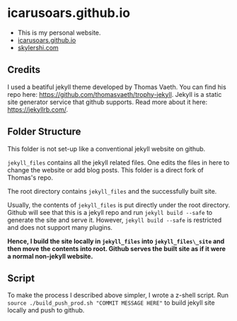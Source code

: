# icarusoars.github.io
- This is my personal website.
- [icarusoars.github.io](https://icarusoars.github.io)
- [skylershi.com](https://skylershi.com)

## Credits
I used a beatiful jekyll theme developed by Thomas Vaeth. You can find his repo here: https://github.com/thomasvaeth/trophy-jekyll.
Jekyll is a static site generator service that github supports. Read more about it here: https://jekyllrb.com/.

## Folder Structure
This folder is not set-up like a conventional jekyll website on github.

`jekyll_files` contains all the jekyll related files. One edits the files in here to change the website or add blog posts. This folder is a direct fork of Thomas's repo.

The root directory contains `jekyll_files` and the successfully built site.

Usually, the contents of `jekyll_files` is put directly under the root directory. Github will see that this is a jekyll repo and run `jekyll build --safe` to generate the site and serve it. However, `jekyll build --safe` is restricted and does not support many plugins.

__Hence, I build the site locally in `jekyll_files` into `jekyll_files\_site` and then move the contents into root. Github serves the built site as if it were a normal non-jekyll website.__

## Script
To make the process I described above simpler, I wrote a z-shell script.
Run `source ./build_push_prod.sh "COMMIT MESSAGE HERE"` to build jekyll site locally and push to github.
